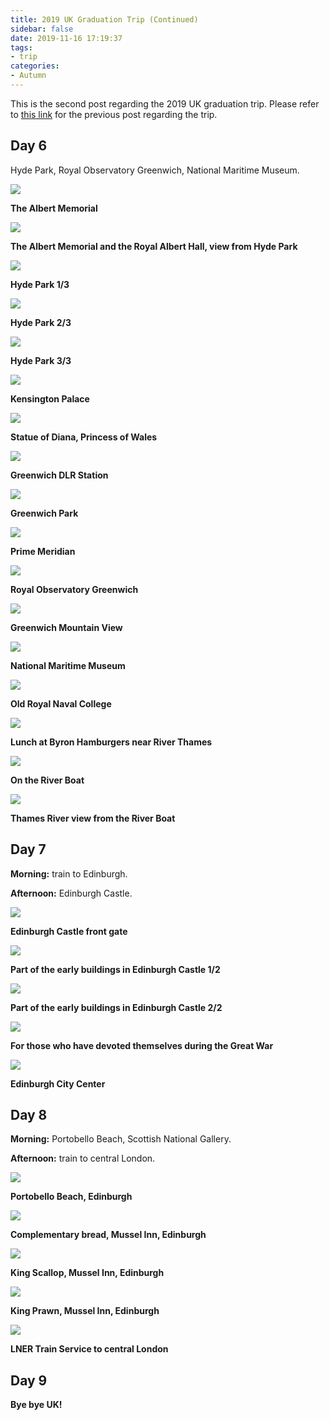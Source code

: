```yaml
---
title: 2019 UK Graduation Trip (Continued)
sidebar: false
date: 2019-11-16 17:19:37
tags:
- trip
categories:
- Autumn
---
```


This is the second post regarding the 2019 UK graduation trip. Please refer to [this link](https://wilsonwang.org/2019/11/15/2019-UK-Graduation-Trip/) for the previous post regarding the trip.

<!--more-->

## Day 6

Hyde Park, Royal Observatory Greenwich, National Maritime Museum.

<img style="background:none; border:none; box-shadow:none;" src="Albert_Statue.jpeg"/>

**The Albert Memorial**

<img style="background:none; border:none; box-shadow:none;" src="Hyde_Park_Royal_Albert_Hall.jpeg"/>

**The Albert Memorial and the Royal Albert Hall, view from Hyde Park**

<img style="background:none; border:none; box-shadow:none;" src="Hyde_Park_Morning.jpeg"/>

**Hyde Park 1/3**

<img style="background:none; border:none; box-shadow:none;" src="Hyde_Park_Morning_1.jpeg"/>

**Hyde Park 2/3**

<img style="background:none; border:none; box-shadow:none;" src="Hyde_Park_Morning_2.jpeg"/>

**Hyde Park 3/3**

<img style="background:none; border:none; box-shadow:none;" src="Hyde_Park_Kensington_Palace.jpeg"/>

**Kensington Palace**

<img style="background:none; border:none; box-shadow:none;" src="Diana_Statue.jpeg"/>

**Statue of Diana, Princess of Wales**

<img style="background:none; border:none; box-shadow:none;" src="Greenwich_DLR_Station.jpeg"/>

**Greenwich DLR Station**

<img style="background:none; border:none; box-shadow:none;" src="Greenwich_Park.jpeg"/>

**Greenwich Park**

<img style="background:none; border:none; box-shadow:none;" src="Prime_Meridian.jpeg"/>

**Prime Meridian**

<img style="background:none; border:none; box-shadow:none;" src="Royal_Observatory_Greenwich.jpeg"/>

**Royal Observatory Greenwich**

<img style="background:none; border:none; box-shadow:none;" src="Greenwich_Mountain_View.jpeg"/>

**Greenwich Mountain View**

<img style="background:none; border:none; box-shadow:none;" src="National_Maritime_Museum.jpeg"/>

**National Maritime Museum**

<img style="background:none; border:none; box-shadow:none;" src="Old_Royal_Naval_College.jpeg"/>

**Old Royal Naval College**

<img style="background:none; border:none; box-shadow:none;" src="Lunch_at_Byron_Hamburgers.jpeg"/>

**Lunch at Byron Hamburgers near River Thames**

<img style="background:none; border:none; box-shadow:none;" src="London_Thames_River_Boat.jpeg"/>

**On the River Boat**

<img style="background:none; border:none; box-shadow:none;" src="Thames_River_View.jpeg"/>

**Thames River view from the River Boat**

## Day 7

**Morning:** train to Edinburgh.

**Afternoon:** Edinburgh Castle.

<img style="background:none; border:none; box-shadow:none;" src="Edinburgh_Castle.jpeg"/>

**Edinburgh Castle front gate**

<img style="background:none; border:none; box-shadow:none;" src="Edinburgh_Castle_1.jpeg"/>

**Part of the early buildings in Edinburgh Castle 1/2**

<img style="background:none; border:none; box-shadow:none;" src="Edinburgh_Castle_2.jpeg"/>

**Part of the early buildings in Edinburgh Castle 2/2**

<img style="background:none; border:none; box-shadow:none;" src="Edinburgh_Castle_Statue.jpeg"/>

**For those who have devoted themselves during the Great War**

<img style="background:none; border:none; box-shadow:none;" src="Edinburgh_City_Center.jpeg"/>

**Edinburgh City Center**

## Day 8

**Morning:** Portobello Beach, Scottish National Gallery.

**Afternoon:** train to central London.

<img style="background:none; border:none; box-shadow:none;" src="Edinburgh_Beach.jpeg"/>

**Portobello Beach, Edinburgh**

<img style="background:none; border:none; box-shadow:none;" src="Mussel_Inn_Bread.jpeg"/>

**Complementary bread, Mussel Inn, Edinburgh**

<img style="background:none; border:none; box-shadow:none;" src="Mussel_Inn_King_Scallop.jpeg"/>

**King Scallop, Mussel Inn, Edinburgh**

<img style="background:none; border:none; box-shadow:none;" src="Mussel_Inn_King_Prawn.jpeg"/>

**King Prawn, Mussel Inn, Edinburgh**

<img style="background:none; border:none; box-shadow:none;" src="LNER_Service_to_Central_London.jpeg"/>

**LNER Train Service to central London**

## Day 9

**Bye bye UK!**
